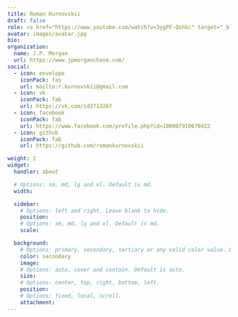 ```yaml
---
title: Roman Kurnovskii
draft: false
role: <a href="https://www.youtube.com/watch?v=3ygPF-Qshkc" target="_blank">Athena Core Developer</a>
avatar: images/avatar.jpg
bio: 
organization:
  name: J.P. Morgan
  url: https://www.jpmorganchase.com/
social:
  - icon: envelope
    iconPack: fas
    url: mailto:r.kurnovskii@gmail.com
  - icon: vk
    iconPack: fab
    url: https://vk.com/id3713267
  - icon: facebook
    iconPack: fab
    url: https://www.facebook.com/profile.php?id=100007910670422
  - icon: github
    iconPack: fab
    url: https://github.com/romankurnovskii

weight: 1
widget:
  handler: about

  # Options: sm, md, lg and xl. Default is md.
  width:

  sidebar:
    # Options: left and right. Leave blank to hide.
    position:
    # Options: sm, md, lg and xl. Default is md.
    scale:

  background:
    # Options: primary, secondary, tertiary or any valid color value. Default is primary.
    color: secondary
    image:
    # Options: auto, cover and contain. Default is auto.
    size:
    # Options: center, top, right, bottom, left.
    position:
    # Options: fixed, local, scroll.
    attachment:
---
```

